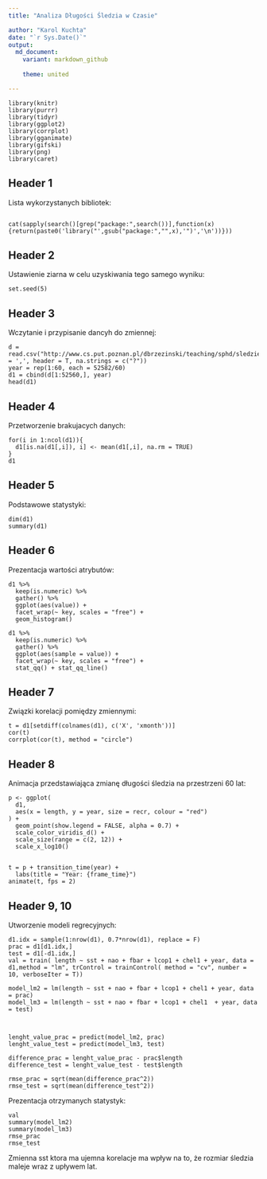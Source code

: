```yaml
---
title: "Analiza Długości Śledzia w Czasie"

author: "Karol Kuchta"
date: "`r Sys.Date()`"
output:
  md_document:
    variant: markdown_github
    
    theme: united

---
```



```{r, echo = F}
library(knitr)
library(purrr)
library(tidyr)
library(ggplot2)
library(corrplot)
library(gganimate)
library(gifski)
library(png)
library(caret)
```

Header 1
------------------------------
Lista wykorzystanych bibliotek:

```{r, echo = F}

cat(sapply(search()[grep("package:",search())],function(x){return(paste0('library("',gsub("package:","",x),'")','\n'))}))
```

Header 2
------------------------------
Ustawienie ziarna w celu uzyskiwania tego samego wyniku:

```{r}
set.seed(5)
```

Header 3
------------------------------
Wczytanie i przypisanie dancyh do zmiennej:

```{r, echo = F}
d = read.csv("http://www.cs.put.poznan.pl/dbrzezinski/teaching/sphd/sledzie.csv",sep = ',', header = T, na.strings = c("?"))
year = rep(1:60, each = 52582/60)
d1 = cbind(d[1:52560,], year)
head(d1)
```

Header 4
------------------------------
Przetworzenie brakujacych danych:

```{r, echo = F}
for(i in 1:ncol(d1)){
  d1[is.na(d1[,i]), i] <- mean(d1[,i], na.rm = TRUE)
}
d1
```

Header 5
------------------------------
Podstawowe statystyki:

```{r, echo = F}
dim(d1)
summary(d1)
```

Header 6
------------------------------
Prezentacja wartości atrybutów:

```{r, echo = F}
d1 %>%
  keep(is.numeric) %>% 
  gather() %>% 
  ggplot(aes(value)) +
  facet_wrap(~ key, scales = "free") +
  geom_histogram()

d1 %>%
  keep(is.numeric) %>% 
  gather() %>% 
  ggplot(aes(sample = value)) +
  facet_wrap(~ key, scales = "free") +
  stat_qq() + stat_qq_line()
```

Header 7
------------------------------
Związki korelacji pomiędzy zmiennymi:

```{r, echo = F}
t = d1[setdiff(colnames(d1), c('X', 'xmonth'))]
cor(t)
corrplot(cor(t), method = "circle")
```

Header 8
------------------------------
Animacja przedstawiająca zmianę długości śledzia na przestrzeni 60 lat:

```{r, echo = F}
p <- ggplot(
  d1, 
  aes(x = length, y = year, size = recr, colour = "red")
) +
  geom_point(show.legend = FALSE, alpha = 0.7) +
  scale_color_viridis_d() +
  scale_size(range = c(2, 12)) +
  scale_x_log10() 


t = p + transition_time(year) +
  labs(title = "Year: {frame_time}")
animate(t, fps = 2)
```

Header 9, 10
------------------------------
Utworzenie modeli regrecyjnych:

```{r, echo = F}
d1.idx = sample(1:nrow(d1), 0.7*nrow(d1), replace = F)
prac = d1[d1.idx,]
test = d1[-d1.idx,]
val = train( length ~ sst + nao + fbar + lcop1 + chel1 + year, data = d1,method = "lm", trControl = trainControl( method = "cv", number = 10, verboseIter = T))

model_lm2 = lm(length ~ sst + nao + fbar + lcop1 + chel1 + year, data = prac)
model_lm3 = lm(length ~ sst + nao + fbar + lcop1 + chel1  + year, data = test)



lenght_value_prac = predict(model_lm2, prac)
lenght_value_test = predict(model_lm3, test)

difference_prac = lenght_value_prac - prac$length
difference_test = lenght_value_test - test$length

rmse_prac = sqrt(mean(difference_prac^2))
rmse_test = sqrt(mean(difference_test^2))
```

Prezentacja otrzymanych statystyk: 

```{r, echo = F}
val
summary(model_lm2)
summary(model_lm3)
rmse_prac
rmse_test
```

Zmienna sst ktora ma ujemna korelacje ma wpływ na to, że rozmiar śledzia maleje wraz z upływem lat.